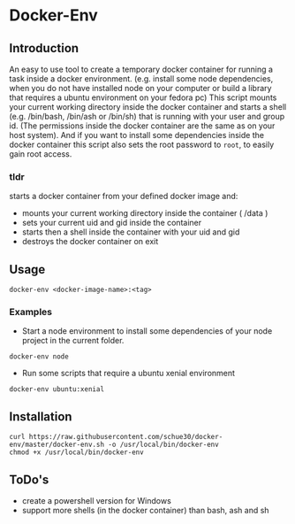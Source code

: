 # Docker-Env

## Introduction
An easy to use tool to create a temporary docker container for running a task inside a docker environment. (e.g. install some node dependencies, when you do not have installed node on your computer or build a library that requires a ubuntu environment on your fedora pc)
This script mounts your current working directory inside the docker container and starts a shell (e.g. /bin/bash, /bin/ash or /bin/sh) that is running with your user and group id. (The permissions inside the docker container are the same as on your host system).
And if you want to install some dependencies inside the docker container this script also sets the root password to `root`, to easily gain root access.

### tldr
starts a docker container from your defined docker image and:
  - mounts your current working directory inside the container ( /data )
  - sets your current uid and gid inside the container
  - starts then a shell inside the container with your uid and gid
  - destroys the docker container on exit

## Usage

```
docker-env <docker-image-name>:<tag>
```

### Examples

- Start a node environment to install some dependencies of your node project in the current folder.
```
docker-env node
```

- Run some scripts that require a ubuntu xenial environment
```
docker-env ubuntu:xenial
```

## Installation

```
curl https://raw.githubusercontent.com/schue30/docker-env/master/docker-env.sh -o /usr/local/bin/docker-env
chmod +x /usr/local/bin/docker-env
```

## ToDo's

- create a powershell version for Windows
- support more shells (in the docker container) than bash, ash and sh

